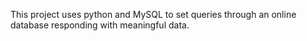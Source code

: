 This project uses python and MySQL to set queries through an online database responding with meaningful data.
